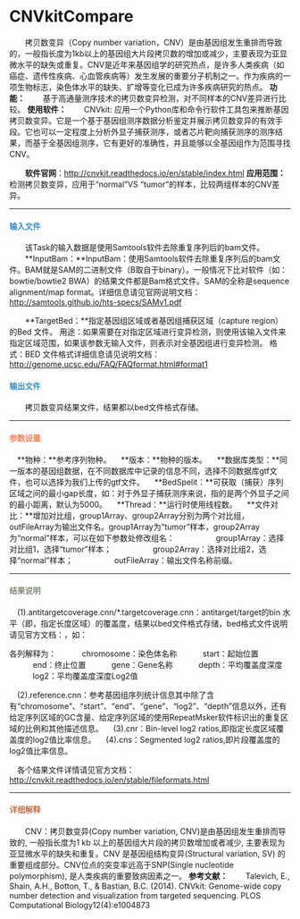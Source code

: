 # CNVkitCompare
　　拷贝数变异（Copy number variation，CNV）是由基因组发生重排而导致的，一般指长度为1kb以上的基因组大片段拷贝数的增加或减少，主要表现为亚显微水平的缺失或重复。CNV是近年来基因组学的研究热点，是许多人类疾病（如癌症、遗传性疾病、心血管疾病等）发生发展的重要分子机制之一。作为疾病的一项生物标志，染色体水平的缺失、扩增等变化已成为许多疾病研究的热点。
**功能：**
　　基于高通量测序技术的拷贝数变异检测，对不同样本的CNV差异进行比较。
**使用软件：**
　　CNVkit: 应用一个Python库和命令行软件工具包来推断基因拷贝数变异。它是一个基于基因组测序数据分析鉴定并展示拷贝数变异的有效手段。它也可以一定程度上分析外显子捕获测序，或者芯片靶向捕获测序的测序结果，而基于全基因组测序，它有更好的准确性，并且能够以全基因组作为范围寻找CNV。

　　**软件官网**：http://cnvkit.readthedocs.io/en/stable/index.html
**应用范围：**
　　检测拷贝数变异，应用于“normal”VS “tumor”的样本，比较两组样本的CNV差异。

***
#### **<i class="glyphicon glyphicon-log-in" aria-hidden="true" style="color:#3090C7"></i><span style="color:#3090C7"> 输入文件**
　　该Task的输入数据是使用Samtools软件去除重复序列后的bam文件。
　　**InputBam：**InputBam：使用Samtools软件去除重复序列后的bam文件。BAM就是SAM的二进制文件（B取自于binary）。一般情况下比对软件（如：bowtie/bowtie2 BWA）的结果文件都是Bam格式文件。SAM的全称是sequence alignment/map format。详细信息请见官网说明文档：  http://samtools.github.io/hts-specs/SAMv1.pdf

　　**TargetBed：**指定基因组区域或者基因组捕获区域（capture region）的Bed 文件。
 用途：如果需要在对指定区域进行变异检测，则使用该输入文件来指定区域范围，如果该参数无输入文件，则表示对全基因组进行变异检测。
 格式：BED 文件格式详细信息请见说明文档：     http://genome.ucsc.edu/FAQ/FAQformat.html#format1   
#### **<i class="glyphicon glyphicon-log-out" aria-hidden="true" style="color:#3090C7"></i><span style="color:#3090C7"> 输出文件**
　　拷贝数变异结果文件，结果都以bed文件格式存储。

***
#### **<i class="fa fa-cog" aria-hidden="true" style="color:#F88158"></i> <span style="color:#F88158">参数设置**
　**物种：**参考序列物种。
　**版本：**物种的版本。
　**数据库类型：**同一版本的基因组数据，在不同数据库中记录的信息不同，选择不同数据库gtf文件，也可以选择为我们上传的gtf文件。
　**BedSpelit：**可获取（捕获）序列区域之间的最小gap长度，如：对于外显子捕获测序来说，指的是两个外显子之间的最小距离，默认为5000。
　**Thread：**运行时使用线程数。
　**文件对比：**增加对比组，group1Array、group2Array分别为两个对比组，outFileArray为输出文件名。group1Array为“tumor”样本，group2Array为“normal”样本，可以在如下参数处修改组名：
　　　　　group1Array：选择对比组1，选择“tumor”样本；
　　　　　group2Array：选择对比组2，选择“normal”样本；
　　　　　outFileArray：输出文件名称前缀。


***
#### **<i class="fa fa-file-text" aria-hidden="true" style="color:#848b79"></i><span style="color:#848b79"> 结果说明**
　(1).antitargetcoverage.cnn/*.targetcoverage.cnn：antitarget/target的bin 水平（即，指定长度区域）的覆盖度，结果以bed文件格式存储，bed格式文件说明请见官方文档：，如：
<div style="text-align:center"><img data-src="1.png" width="450px"  ></img>
</div>
各列解释为：
　　　chromosome：染色体名称
　　　start：起始位置
　　　end：终止位置
　　　gene：Gene名称
　　　depth：平均覆盖度深度
　　　log2：平均覆盖度深度Log2值

　(2).reference.cnn：参考基因组序列统计信息其中除了含有“chromosome”、“start”、“end”、“gene”、“log2”、“depth”信息以外，还有给定序列区域的GC含量、给定序列区域的使用RepeatMsker软件标识出的重复区域的比例和其他描述信息。
　(3).cnr：Bin-level log2 ratios,即指定长度区域覆盖度的log2值比率信息。
　(4).cns：Segmented log2 ratios,即片段覆盖度的log2值比率信息。

　各个结果文件详情请见官方文档：
　　http://cnvkit.readthedocs.io/en/stable/fileformats.html

***
#### **<span class="glyphicon glyphicon-paperclip" aria-hidden="true" style="color:#C47451"></span></i><span style="color:#C47451">  详细解释**
　　CNV：拷贝数变异(Copy number variation, CNV)是由基因组发生重排而导致的, 一般指长度为1 kb 以上的基因组大片段的拷贝数增加或者减少, 主要表现为亚显微水平的缺失和重复。CNV 是基因组结构变异(Structural variation, SV) 的重要组成部分。CNV位点的突变率远高于SNP(Single nucleotide polymorphism), 是人类疾病的重要致病因素之一。
**参考文献：**
　　Talevich, E., Shain, A.H., Botton, T., & Bastian, B.C. (2014). CNVkit: Genome-wide copy number detection and visualization from targeted sequencing. PLOS Computational Biology12(4):e1004873



